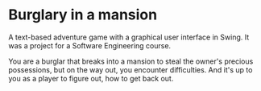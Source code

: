 # Burglary in a mansion
A text-based adventure game with a graphical user interface in Swing. 
It was a project for a Software Engineering course.

You are a burglar that breaks into a mansion to steal the owner's 
precious possessions, but on the way out, you encounter difficulties. 
And it's up to you as a player to figure out, how to get back out.
